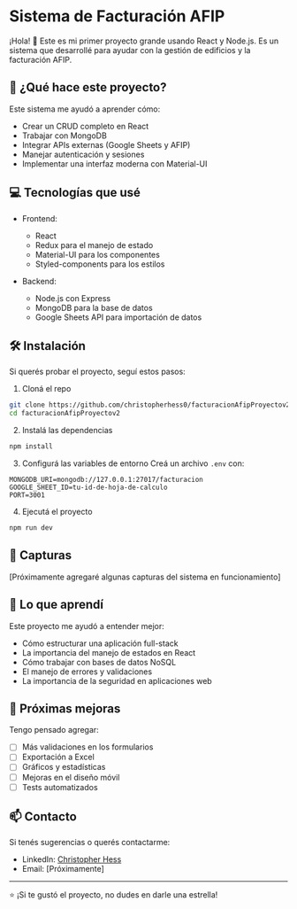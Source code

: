 # Sistema de Facturación AFIP

¡Hola! 👋 Este es mi primer proyecto grande usando React y Node.js. Es un sistema que desarrollé para ayudar con la gestión de edificios y la facturación AFIP.

## 🚀 ¿Qué hace este proyecto?

Este sistema me ayudó a aprender cómo:
- Crear un CRUD completo en React
- Trabajar con MongoDB
- Integrar APIs externas (Google Sheets y AFIP)
- Manejar autenticación y sesiones
- Implementar una interfaz moderna con Material-UI

## 💻 Tecnologías que usé

- Frontend:
  - React
  - Redux para el manejo de estado
  - Material-UI para los componentes
  - Styled-components para los estilos

- Backend:
  - Node.js con Express
  - MongoDB para la base de datos
  - Google Sheets API para importación de datos

## 🛠️ Instalación

Si querés probar el proyecto, seguí estos pasos:

1. Cloná el repo
```bash
git clone https://github.com/christopherhess0/facturacionAfipProyectov2.git
cd facturacionAfipProyectov2
```

2. Instalá las dependencias
```bash
npm install
```

3. Configurá las variables de entorno
Creá un archivo `.env` con:
```
MONGODB_URI=mongodb://127.0.0.1:27017/facturacion
GOOGLE_SHEET_ID=tu-id-de-hoja-de-calculo
PORT=3001
```

4. Ejecutá el proyecto
```bash
npm run dev
```

## 📸 Capturas

[Próximamente agregaré algunas capturas del sistema en funcionamiento]

## 🌱 Lo que aprendí

Este proyecto me ayudó a entender mejor:
- Cómo estructurar una aplicación full-stack
- La importancia del manejo de estados en React
- Cómo trabajar con bases de datos NoSQL
- El manejo de errores y validaciones
- La importancia de la seguridad en aplicaciones web

## 🚧 Próximas mejoras

Tengo pensado agregar:
- [ ] Más validaciones en los formularios
- [ ] Exportación a Excel
- [ ] Gráficos y estadísticas
- [ ] Mejoras en el diseño móvil
- [ ] Tests automatizados

## 📫 Contacto

Si tenés sugerencias o querés contactarme:
- LinkedIn: [Christopher Hess](https://www.linkedin.com/in/christopher-hess-818738209/)
- Email: [Próximamente]

---
⭐️ ¡Si te gustó el proyecto, no dudes en darle una estrella!
